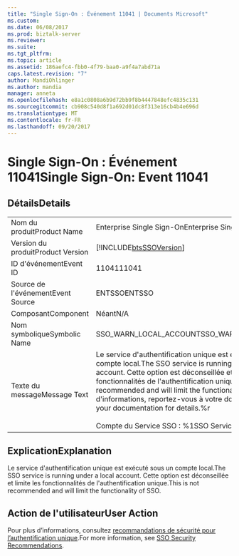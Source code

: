 ```yaml
---
title: "Single Sign-On : Événement 11041 | Documents Microsoft"
ms.custom: 
ms.date: 06/08/2017
ms.prod: biztalk-server
ms.reviewer: 
ms.suite: 
ms.tgt_pltfrm: 
ms.topic: article
ms.assetid: 186aefc4-fbb0-4f79-baa0-a9f4a7abd71a
caps.latest.revision: "7"
author: MandiOhlinger
ms.author: mandia
manager: anneta
ms.openlocfilehash: e8a1c0808a6b9d72bb9f8b4447848efc4835c131
ms.sourcegitcommit: cb908c540d8f1a692d01dc8f313e16cb4b4e696d
ms.translationtype: MT
ms.contentlocale: fr-FR
ms.lasthandoff: 09/20/2017
---
```

# <a name="single-sign-on-event-11041"></a><span data-ttu-id="4032b-102">Single Sign-On : Événement 11041</span><span class="sxs-lookup"><span data-stu-id="4032b-102">Single Sign-On: Event 11041</span></span>
## <a name="details"></a><span data-ttu-id="4032b-103">Détails</span><span class="sxs-lookup"><span data-stu-id="4032b-103">Details</span></span>  
  
|||  
|-|-|  
|<span data-ttu-id="4032b-104">Nom du produit</span><span class="sxs-lookup"><span data-stu-id="4032b-104">Product Name</span></span>|<span data-ttu-id="4032b-105">Enterprise Single Sign-On</span><span class="sxs-lookup"><span data-stu-id="4032b-105">Enterprise Single Sign-On</span></span>|  
|<span data-ttu-id="4032b-106">Version du produit</span><span class="sxs-lookup"><span data-stu-id="4032b-106">Product Version</span></span>|[!INCLUDE[btsSSOVersion](../includes/btsssoversion-md.md)]|  
|<span data-ttu-id="4032b-107">ID d'événement</span><span class="sxs-lookup"><span data-stu-id="4032b-107">Event ID</span></span>|<span data-ttu-id="4032b-108">11041</span><span class="sxs-lookup"><span data-stu-id="4032b-108">11041</span></span>|  
|<span data-ttu-id="4032b-109">Source de l'événement</span><span class="sxs-lookup"><span data-stu-id="4032b-109">Event Source</span></span>|<span data-ttu-id="4032b-110">ENTSSO</span><span class="sxs-lookup"><span data-stu-id="4032b-110">ENTSSO</span></span>|  
|<span data-ttu-id="4032b-111">Composant</span><span class="sxs-lookup"><span data-stu-id="4032b-111">Component</span></span>|<span data-ttu-id="4032b-112">Néant</span><span class="sxs-lookup"><span data-stu-id="4032b-112">N/A</span></span>|  
|<span data-ttu-id="4032b-113">Nom symbolique</span><span class="sxs-lookup"><span data-stu-id="4032b-113">Symbolic Name</span></span>|<span data-ttu-id="4032b-114">SSO_WARN_LOCAL_ACCOUNT</span><span class="sxs-lookup"><span data-stu-id="4032b-114">SSO_WARN_LOCAL_ACCOUNT</span></span>|  
|<span data-ttu-id="4032b-115">Texte du message</span><span class="sxs-lookup"><span data-stu-id="4032b-115">Message Text</span></span>|<span data-ttu-id="4032b-116">Le service d'authentification unique est exécuté sous un compte local.</span><span class="sxs-lookup"><span data-stu-id="4032b-116">The SSO service is running under a local account.</span></span> <span data-ttu-id="4032b-117">Cette option est déconseillée et limite les fonctionnalités de l'authentification unique.</span><span class="sxs-lookup"><span data-stu-id="4032b-117">This is not recommended and will limit the functionality of SSO.</span></span> <span data-ttu-id="4032b-118">Pour plus d'informations, reportez-vous à votre documentation.%r</span><span class="sxs-lookup"><span data-stu-id="4032b-118">See your documentation for details.%r</span></span><br /><br /> <span data-ttu-id="4032b-119">Compte du Service SSO : %1</span><span class="sxs-lookup"><span data-stu-id="4032b-119">SSO Service Account: %1</span></span>|  
  
## <a name="explanation"></a><span data-ttu-id="4032b-120">Explication</span><span class="sxs-lookup"><span data-stu-id="4032b-120">Explanation</span></span>  
 <span data-ttu-id="4032b-121">Le service d'authentification unique est exécuté sous un compte local.</span><span class="sxs-lookup"><span data-stu-id="4032b-121">The SSO service is running under a local account.</span></span> <span data-ttu-id="4032b-122">Cette option est déconseillée et limite les fonctionnalités de l'authentification unique.</span><span class="sxs-lookup"><span data-stu-id="4032b-122">This is not recommended and will limit the functionality of SSO.</span></span>  
  
## <a name="user-action"></a><span data-ttu-id="4032b-123">Action de l'utilisateur</span><span class="sxs-lookup"><span data-stu-id="4032b-123">User Action</span></span>  
 <span data-ttu-id="4032b-124">Pour plus d’informations, consultez [recommandations de sécurité pour l’authentification unique](../core/sso-security-recommendations.md).</span><span class="sxs-lookup"><span data-stu-id="4032b-124">For more information, see [SSO Security Recommendations](../core/sso-security-recommendations.md).</span></span>